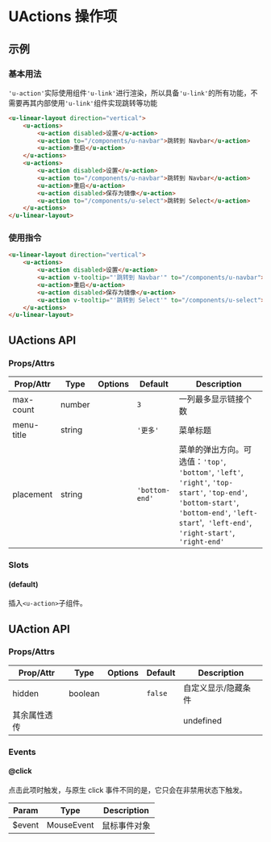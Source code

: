 <!-- 该 README.md 根据 api.yaml 和 docs/*.md 自动生成，为了方便在 GitHub 和 NPM 上查阅。如需修改，请查看源文件 -->

# UActions 操作项

## 示例
### 基本用法

`'u-action'`实际使用组件`'u-link'`进行渲染，所以具备`'u-link'`的所有功能，不需要再其内部使用`'u-link'`组件实现跳转等功能

``` html
<u-linear-layout direction="vertical">
    <u-actions>
        <u-action disabled>设置</u-action>
        <u-action to="/components/u-navbar">跳转到 Navbar</u-action>
        <u-action>重启</u-action>
    </u-actions>
    <u-actions>
        <u-action disabled>设置</u-action>
        <u-action to="/components/u-navbar">跳转到 Navbar</u-action>
        <u-action>重启</u-action>
        <u-action disabled>保存为镜像</u-action>
        <u-action to="/components/u-select">跳转到 Select</u-action>
    </u-actions>
</u-linear-layout>
```

### 使用指令

``` html
<u-linear-layout direction="vertical">
    <u-actions>
        <u-action disabled>设置</u-action>
        <u-action v-tooltip="'跳转到 Navbar'" to="/components/u-navbar">显示Tips</u-action>
        <u-action>重启</u-action>
        <u-action disabled>保存为镜像</u-action>
        <u-action v-tooltip="'跳转到 Select'" to="/components/u-select">显示Tips</u-action>
    </u-actions>
</u-linear-layout>
```

## UActions API
### Props/Attrs

| Prop/Attr | Type | Options | Default | Description |
| --------- | ---- | ------- | ------- | ----------- |
| max-count | number |  | `3` | 一列最多显示链接个数 |
| menu-title | string |  | `'更多'` | 菜单标题 |
| placement | string |  | `'bottom-end'` | 菜单的弹出方向。可选值：`'top'`, `'bottom'`, `'left'`, `'right'`, `'top-start'`, `'top-end'`, `'bottom-start'`, `'bottom-end'`, `'left-start`',` 'left-end'`, `'right-start'`, `'right-end'` |

### Slots

#### (default)

插入`<u-action>`子组件。

## UAction API
### Props/Attrs

| Prop/Attr | Type | Options | Default | Description |
| --------- | ---- | ------- | ------- | ----------- |
| hidden | boolean |  | `false` | 自定义显示/隐藏条件 |
| 其余属性透传 |  |  |  | undefined |

### Events

#### @click

点击此项时触发，与原生 click 事件不同的是，它只会在非禁用状态下触发。

| Param | Type | Description |
| ----- | ---- | ----------- |
| $event | MouseEvent | 鼠标事件对象 |
